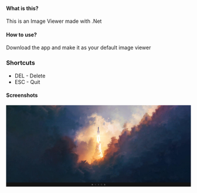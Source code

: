 #### What is this?
This is an Image Viewer made with .Net

#### How to use?
Download the app and make it as your default image viewer

### Shortcuts
* DEL - Delete
* ESC - Quit

#### Screenshots
![ImageViewer](/docs/images/screenshot1.2.jpg)
